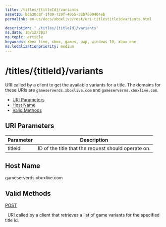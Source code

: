 ```yaml
---
title: /titles/{titleId}/variants
assetID: bca30c8f-1f09-729f-4955-38b7809404eb
permalink: en-us/docs/xboxlive/rest/uri-titlestitleidvariants.html

description: ' /titles/{titleId}/variants'
ms.date: 10/12/2017
ms.topic: article
keywords: xbox live, xbox, games, uwp, windows 10, xbox one
ms.localizationpriority: medium
---
```

# /titles/{titleId}/variants
URI called by a client to get the available variants for a title. 
The domains for these URIs are `gameserverds.xboxlive.com` and `gameserverms.xboxlive.com`.
 
  * [URI Parameters](#ID4EU)
  * [Host Name](#ID4EIB)
  * [Valid Methods](#ID4EPB)
 
<a id="ID4EU"></a>

 
## URI Parameters
 
| Parameter| Description| 
| --- | --- | 
| titleid| ID of the title that the request should operate on.| 
  
<a id="ID4EIB"></a>

 
## Host Name
 
gameserverds.xboxlive.com
  
<a id="ID4EPB"></a>

 
## Valid Methods
  
[POST](uri-titlestitleidvariants-post.md)
 
&nbsp;&nbsp;URI called by a client that retrieves a list of game variants for the specified title Id.
   